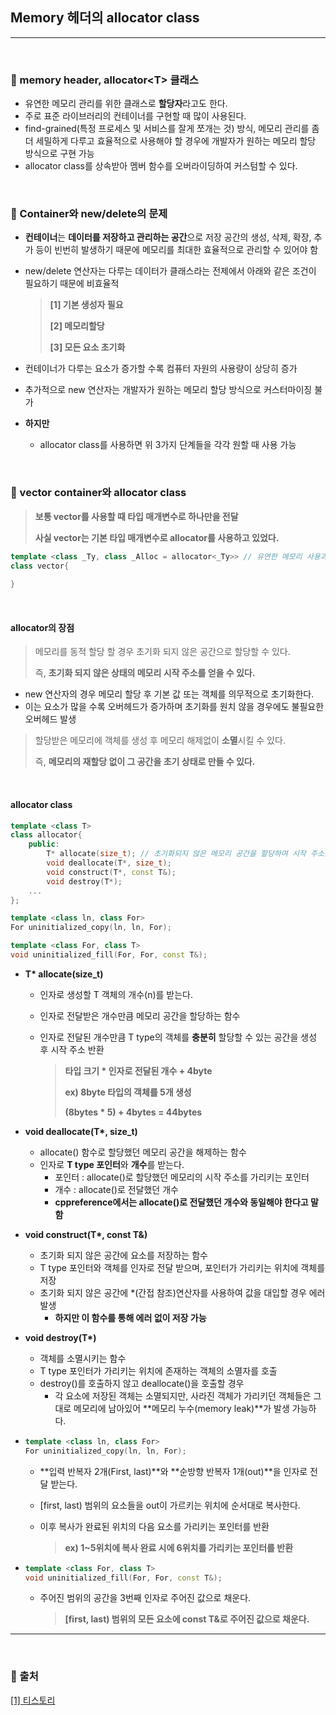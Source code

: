 ## Memory 헤더의 allocator class

***

<br>

### :pushpin: memory header, allocator\<T> 클래스

- 유연한 메모리 관리를 위한 클래스로 **할당자**라고도 한다.
- 주로 표준 라이브러리의 컨테이너를 구현할 때 많이 사용된다.
- find-grained(특정 프로세스 및 서비스를 잘게 쪼개는 것) 방식, 메모리 관리를 좀 더 세밀하게 다루고 효율적으로 사용해야 할 경우에 개발자가 원하는 메모리 할당 방식으로 구현 가능
- allocator class를 상속받아 멤버 함수를 오버라이딩하여 커스텀할 수 있다.

<br>

### :pushpin: Container와 new/delete의 문제

- **컨테이너**는 **데이터를 저장하고 관리하는 공간**으로 저장 공간의 생성, 삭제, 확장, 추가 등이 빈번히 발생하기 때문에 메모리를 최대한 효율적으로 관리할 수 있어야 함

- new/delete 연산자는 다루는 데이터가 클래스라는 전제에서 아래와 같은 조건이 필요하기 때문에 비효율적

  > **[1] 기본 생성자 필요**
  >
  > **[2] 메모리할당**
  >
  > **[3] 모든 요소 초기화**

- 컨테이너가 다루는 요소가 증가할 수록 컴퓨터 자원의 사용량이 상당히 증가

- 추가적으로 new 연산자는 개발자가 원하는 메모리 할당 방식으로 커스터마이징 불가

- **하지만**

  - allocator class를 사용하면 위 3가지 단계들을 각각 원할 때 사용 가능

<br>

### :pushpin: vector container와 allocator class

> **보통 vector를 사용할 때 타입 매개변수로 하나만을 전달**
>
> **사실 vector는 기본 타입 매개변수로 allocator를 사용하고 있었다.**

```c++
template <class _Ty, class _Alloc = allocator<_Ty>> // 유연한 메모리 사용과 관리를 위한 allocator
class vector{
    
}
```

<br>

#### allocator의 장점

> 메모리를 동적 할당 할 경우 초기화 되지 않은 공간으로 할당할 수 있다.
>
> 즉, **초기화 되지 않은 상태의 메모리 시작 주소를 얻을 수 있다.**

- new 연산자의 경우 메모리 할당 후 기본 값 또는 객체를 의무적으로 초기화한다.
- 이는 요소가 많을 수록 오버헤드가 증가하며 초기화를 원치 않을 경우에도 불필요한 오버헤드 발생

> 할당받은 메모리에 객체를 생성 후 메모리 해제없이 **소멸**시킬 수 있다.
>
> 즉, **메모리의 재할당 없이 그 공간을 초기 상태로 만들 수 있다.**

<br>

#### allocator class

```c++
template <class T>
class allocator{
    public:
    	T* allocate(size_t); // 초기화되지 않은 메모리 공간을 할당하여 시작 주소를 반환하는 함수
    	void deallocate(T*, size_t);
    	void construct(T*, const T&);
    	void destroy(T*);
    ...
};

template <class ln, class For>
For uninitialized_copy(ln, ln, For);

template <class For, class T>
void uninitialized_fill(For, For, const T&);
```

- **T\* allocate(size_t)**

  - 인자로 생성할 T 객체의 개수(n)를 받는다.

  - 인자로 전달받은 개수만큼 메모리 공간을 할당하는 함수

  - 인자로 전달된 개수만큼 T type의 객체를 **충분히** 할당할 수 있는 공간을 생성 후 시작 주소 반환

    > **타입 크기 * 인자로 전달된 개수 + 4byte**
    >
    > **ex) 8byte 타입의 객체를 5개 생성**
    >
    > **(8bytes * 5) + 4bytes = 44bytes**

- **void deallocate(T\*, size_t)**

  - allocate() 함수로 할당했던 메모리 공간을 해제하는 함수
  - 인자로 **T type 포인터**와 **개수**를 받는다.
    - 포인터 : allocate()로 할당했던 메모리의 시작 주소를 가리키는 포인터
    - 개수 : allocate()로 전달했던 개수
    - **cppreference에서는 allocate()로 전달했던 개수와 동일해야 한다고 말함**

- **void construct(T\*, const T\&)**

  - 초기화 되지 않은 공간에 요소를 저장하는 함수
  - T type 포인터와 객체를 인자로 전달 받으며, 포인터가 가리키는 위치에 객체를 저장
  - 초기화 되지 않은 공간에 \*(간접 참조)연산자를 사용하여 값을 대입할 경우 에러 발생
    - **하지만 이 함수를 통해 에러 없이 저장 가능**

- **void destroy(T\*)**

  - 객체를 소멸시키는 함수
  - T type 포인터가 가리키는 위치에 존재하는 객체의 소멸자를 호출
  - destroy()를 호출하지 않고 deallocate()을 호출할 경우
    - 각 요소에 저장된 객체는 소멸되지만, 사라진 객체가 가리키던 객체들은 그대로 메모리에 남아있어 **메모리 누수(memory leak)**가 발생 가능하다.

- ```c++
  template <class ln, class For>
  For uninitialized_copy(ln, ln, For);
  ```

  - **입력 반복자 2개(First, last)**와 **순방향 반복자 1개(out)**을 인자로 전달 받는다.

  - [first, last) 범위의 요소들을 out이 가르키는 위치에 순서대로 복사한다.

  - 이후 복사가 완료된 위치의 다음 요소를 가리키는 포인터를 반환

    > **ex) 1~5위치에 복사 완료 시에 6위치를 가리키는 포인터를 반환**

- ```c++
  template <class For, class T>
  void uninitialized_fill(For, For, const T&);
  ```

  - 주어진 범위의 공간을 3번째 인자로 주어진 값으로 채운다.

    >  **[first, last) 범위의 모든 요소에 const T&로 주어진 값으로 채운다.**

***

<br>

### :round_pushpin: 출처

[[1] 티스토리](https://woo-dev.tistory.com/51)